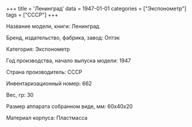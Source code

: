+++
title = 'Ленинград'
data = 1947-01-01
categories = ["Экспонометр"]
tags = ["СССР"]
+++

Название модели, книги: Ленинград

Бренд, издательство, фабрика, завод: Оптэк

Категория: Экспонометр

Год производства, начало выпуска модели: 1947

Страна производитель: СССР

Инвентаризационный номер: 662

Вес, гр: 30

Размер аппарата  собранном виде, мм: 60х40х20

Материал корпуса: Пластмасса

